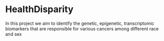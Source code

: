 # HealthDisparity
In this project we aim to identify the genetic, epigenetic, transcriptomic biomarkers that are responsible for various cancers among different race and sex
